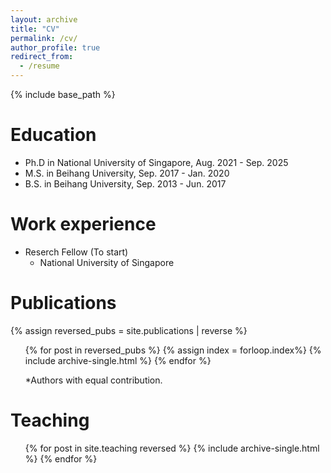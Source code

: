 ```yaml
---
layout: archive
title: "CV"
permalink: /cv/
author_profile: true
redirect_from:
  - /resume
---
```


{% include base_path %}

Education
======
* Ph.D in National University of Singapore, Aug. 2021 - Sep. 2025
* M.S. in Beihang University, Sep. 2017 - Jan. 2020
* B.S. in Beihang University, Sep. 2013 - Jun. 2017

Work experience
======
* Reserch Fellow (To start)
  * National University of Singapore

  
<!-- Skills
======
* Skill 1
* Skill 2
  * Sub-skill 2.1
  * Sub-skill 2.2
  * Sub-skill 2.3
* Skill 3 -->

Publications
======
  {% assign reversed_pubs = site.publications | reverse %}
  <ul>{% for post in reversed_pubs %}
    {% assign index = forloop.index%}
    {% include archive-single.html %}
  {% endfor %}</ul>
  <ul>*Authors with equal contribution.</ul>


<!-- -- Talks
======
  <ul>{% for post in site.talks reversed %}
    {% include archive-single-talk-cv.html  %}
  {% endfor %}</ul> -->
  
Teaching
======
  <ul>{% for post in site.teaching reversed %}
    {% include archive-single.html %}
  {% endfor %}</ul>



<!-- Service and leadership
======
* Currently signed in to 43 different slack teams -->
